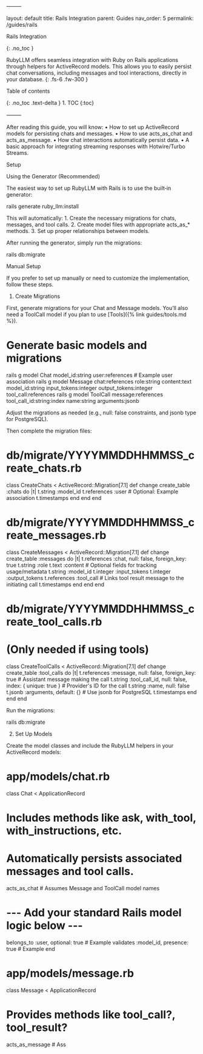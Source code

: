 

⸻

layout: default
title: Rails Integration
parent: Guides
nav_order: 5
permalink: /guides/rails

Rails Integration

{: .no_toc }

RubyLLM offers seamless integration with Ruby on Rails applications through helpers for ActiveRecord models. This allows you to easily persist chat conversations, including messages and tool interactions, directly in your database.
{: .fs-6 .fw-300 }

Table of contents

{: .no_toc .text-delta }
	1.	TOC
{:toc}

⸻

After reading this guide, you will know:
	•	How to set up ActiveRecord models for persisting chats and messages.
	•	How to use acts_as_chat and acts_as_message.
	•	How chat interactions automatically persist data.
	•	A basic approach for integrating streaming responses with Hotwire/Turbo Streams.

Setup

Using the Generator (Recommended)

The easiest way to set up RubyLLM with Rails is to use the built‑in generator:

rails generate ruby_llm:install

This will automatically:
	1.	Create the necessary migrations for chats, messages, and tool calls.
	2.	Create model files with appropriate acts_as_* methods.
	3.	Set up proper relationships between models.

After running the generator, simply run the migrations:

rails db:migrate

Manual Setup

If you prefer to set up manually or need to customize the implementation, follow these steps.

1. Create Migrations

First, generate migrations for your Chat and Message models. You’ll also need a ToolCall model if you plan to use [Tools]({% link guides/tools.md %}).

# Generate basic models and migrations
rails g model Chat model_id:string user:references           # Example user association
rails g model Message chat:references role:string content:text model_id:string input_tokens:integer output_tokens:integer tool_call:references
rails g model ToolCall message:references tool_call_id:string:index name:string arguments:jsonb

Adjust the migrations as needed (e.g., null: false constraints, and jsonb type for PostgreSQL).

Then complete the migration files:

# db/migrate/YYYYMMDDHHMMSS_create_chats.rb
class CreateChats < ActiveRecord::Migration[7.1]
  def change
    create_table :chats do |t|
      t.string :model_id
      t.references :user # Optional: Example association
      t.timestamps
    end
  end
end

# db/migrate/YYYYMMDDHHMMSS_create_messages.rb
class CreateMessages < ActiveRecord::Migration[7.1]
  def change
    create_table :messages do |t|
      t.references :chat, null: false, foreign_key: true
      t.string :role
      t.text :content
      # Optional fields for tracking usage/metadata
      t.string :model_id
      t.integer :input_tokens
      t.integer :output_tokens
      t.references :tool_call # Links tool result message to the initiating call
      t.timestamps
    end
  end
end

# db/migrate/YYYYMMDDHHMMSS_create_tool_calls.rb
# (Only needed if using tools)
class CreateToolCalls < ActiveRecord::Migration[7.1]
  def change
    create_table :tool_calls do |t|
      t.references :message, null: false, foreign_key: true # Assistant message making the call
      t.string :tool_call_id, null: false, index: { unique: true } # Provider's ID for the call
      t.string :name, null: false
      t.jsonb :arguments, default: {} # Use jsonb for PostgreSQL
      t.timestamps
    end
  end
end

Run the migrations:

rails db:migrate

2. Set Up Models

Create the model classes and include the RubyLLM helpers in your ActiveRecord models:

# app/models/chat.rb
class Chat < ApplicationRecord
  # Includes methods like ask, with_tool, with_instructions, etc.
  # Automatically persists associated messages and tool calls.
  acts_as_chat # Assumes Message and ToolCall model names

  # --- Add your standard Rails model logic below ---
  belongs_to :user, optional: true # Example
  validates :model_id, presence: true # Example
end

# app/models/message.rb
class Message < ApplicationRecord
  # Provides methods like tool_call?, tool_result?
  acts_as_message # Ass